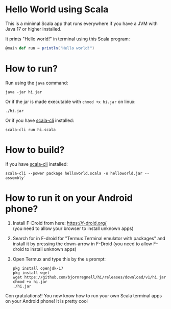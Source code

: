# Hello World using Scala

This is a minimal Scala app that runs everywhere if you have a JVM with Java 17 or higher installed. 

It prints "Hello world!" in terminal using this Scala program:
```scala
@main def run = println("Hello world!")
```
 
# How to run?

Run using the `java` command:

```
java -jar hi.jar
``````

Or if the jar is made executable with `chmod +x hi.jar` on linux:

```
./hi.jar
``````

Or if you have [scala-cli]() installed:

```
scala-cli run hi.scala
``````

# How to build?

If you have [scala-cli]() installed:

```
scala-cli --power package helloworld.scala -o helloworld.jar --assembly`
```

# How to run it on your Android phone?

1. Install F-Droid from here: https://f-droid.org/  
  (you need to allow your browser to install unknown apps)

2. Search for in F-droid for "Termux Terminal emulator with packages" and install it by pressing the down-arrow in F-Droid
  (you need to allow F-droid to install unknown apps)

3. Open Termux and type this by the `$` prompt:
    ```
    pkg install openjdk-17
    pkg install wget
    wget https://github.com/bjornregnell/hi/releases/download/v1/hi.jar
    chmod +x hi.jar
    ./hi.jar
    ```

Con gratulations!! You now know how to run your own Scala terminal apps on your Android phone! It is pretty cool